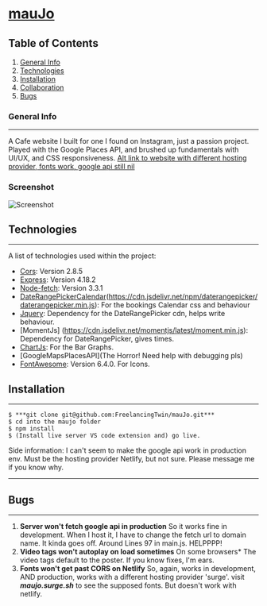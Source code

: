 # [mauJo](https://maujo.netlify.app/)
## Table of Contents
1. [General Info](#general-info)
2. [Technologies](#technologies)
3. [Installation](#installation)
4. [Collaboration](#collaboration)
5. [Bugs](#bugs)
### General Info
***
A Cafe website I built for one I found on Instagram, just a passion project. Played with the Google Places API, and brushed up fundamentals with UI/UX, and CSS responsiveness.
[Alt link to website with different hosting provider, fonts work, google api still nil](http://maujo.surge.sh) 
### Screenshot
![Screenshot](https://github.com/FreelancingTwin/mauJo/blob/main/assets/screenshot.png)
## Technologies
***
A list of technologies used within the project:
* [Cors](https://www.npmjs.com/package/cors): Version 2.8.5 
* [Express](https://www.npmjs.com/package/express): Version 4.18.2
* [Node-fetch](https://www.npmjs.com/package/node-fetch): Version 3.3.1
* [DateRangePickerCalendar](https://cdn.jsdelivr.net/npm/daterangepicker/daterangepicker.css)(https://cdn.jsdelivr.net/npm/daterangepicker/daterangepicker.min.js): For the bookings Calendar css and behaviour
* [Jquery](https://cdn.jsdelivr.net/jquery/latest/jquery.min.js): Dependency for the DateRangePicker cdn, helps write behaviour.
* [MomentJs] (https://cdn.jsdelivr.net/momentjs/latest/moment.min.js): Dependency for DateRangePicker, gives times.
* [ChartJs](https://cdn.jsdelivr.net/npm/chart.js): For the Bar Graphs.
* [GoogleMapsPlacesAPI](The Horror! Need help with debugging pls) 
* [FontAwesome](https://cdnjs.cloudflare.com/ajax/libs/font-awesome/6.4.0/css/all.min.css): Version 6.4.0. For Icons. 
## Installation
*** 
```
$ ***git clone git@github.com:FreelancingTwin/mauJo.git*** 
$ cd into the maujo folder
$ npm install
$ (Install live server VS code extension and) go live.
```
Side information: I can't seem to make the google api work in production env. Must be the hosting provider Netlify, but not sure. Please message me if you know why.
<!-- ## Collaboration -->
***
<!-- Give instructions on how to collaborate with your project.
> Maybe you want to write a quote in this part. 
> Should it encompass several lines?
> This is how you do it. -->

## Bugs
***
1. **Server won't fetch google api in production**
So it works fine in development. When I host it, I have to change the fetch url to domain name. It kinda goes off. Around Lines 97 in main.js. HELPPPP! 
2. __Video tags won't autoplay on load sometimes__ 
On some browsers* The video tags default to the poster. If you know fixes, I'm ears.
3. **Fonts won't get past CORS on Netlify**
So, again, works in development, AND production, works with a different hosting provider 'surge'. visit ***maujo.surge.sh*** to see the supposed fonts. But doesn't work with netlify.

